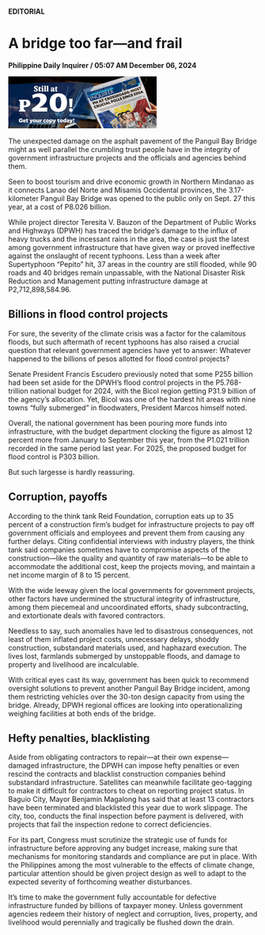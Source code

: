 **EDITORIAL**

# A bridge too far—and frail

****Philippine Daily Inquirer / 05:07 AM December 06, 2024****

![Image](../images/editorial12062024.png)

The unexpected damage on the asphalt pavement of the Panguil Bay Bridge might as well parallel the crumbling trust people have in the integrity of government infrastructure projects and the officials and agencies behind them.

Seen to boost tourism and drive economic growth in Northern Mindanao as it connects Lanao del Norte and Misamis Occidental provinces, the 3.17-kilometer Panguil Bay Bridge was opened to the public only on Sept. 27 this year, at a cost of P8.026 billion.

While project director Teresita V. Bauzon of the Department of Public Works and Highways (DPWH) has traced the bridge’s damage to the influx of heavy trucks and the incessant rains in the area, the case is just the latest among government infrastructure that have given way or proved ineffective against the onslaught of recent typhoons. Less than a week after Supertyphoon “Pepito” hit, 37 areas in the country are still flooded, while 90 roads and 40 bridges remain unpassable, with the National Disaster Risk Reduction and Management putting infrastructure damage at P2,712,898,584.96.

## Billions in flood control projects

For sure, the severity of the climate crisis was a factor for the calamitous floods, but such aftermath of recent typhoons has also raised a crucial question that relevant government agencies have yet to answer: Whatever happened to the billions of pesos allotted for flood control projects?

Senate President Francis Escudero previously noted that some P255 billion had been set aside for the DPWH’s flood control projects in the P5.768-trillion national budget for 2024, with the Bicol region getting P31.9 billion of the agency’s allocation. Yet, Bicol was one of the hardest hit areas with nine towns “fully submerged” in floodwaters, President Marcos himself noted.

Overall, the national government has been pouring more funds into infrastructure, with the budget department clocking the figure as almost 12 percent more from January to September this year, from the P1.021 trillion recorded in the same period last year. For 2025, the proposed budget for flood control is P303 billion.

But such largesse is hardly reassuring.

## Corruption, payoffs

According to the think tank Reid Foundation, corruption eats up to 35 percent of a construction firm’s budget for infrastructure projects to pay off government officials and employees and prevent them from causing any further delays. Citing confidential interviews with industry players, the think tank said companies sometimes have to compromise aspects of the construction—like the quality and quantity of raw materials—to be able to accommodate the additional cost, keep the projects moving, and maintain a net income margin of 8 to 15 percent.

With the wide leeway given the local governments for government projects, other factors have undermined the structural integrity of infrastructure, among them piecemeal and uncoordinated efforts, shady subcontracting, and extortionate deals with favored contractors.

Needless to say, such anomalies have led to disastrous consequences, not least of them inflated project costs, unnecessary delays, shoddy construction, substandard materials used, and haphazard execution. The lives lost, farmlands submerged by unstoppable floods, and damage to property and livelihood are incalculable.

With critical eyes cast its way, government has been quick to recommend oversight solutions to prevent another Panguil Bay Bridge incident, among them restricting vehicles over the 30-ton design capacity from using the bridge. Already, DPWH regional offices are looking into operationalizing weighing facilities at both ends of the bridge.

## Hefty penalties, blacklisting

Aside from obligating contractors to repair—at their own expense—damaged infrastructure, the DPWH can impose hefty penalties or even rescind the contracts and blacklist construction companies behind substandard infrastructure. Satellites can meanwhile facilitate geo-tagging to make it difficult for contractors to cheat on reporting project status. In Baguio City, Mayor Benjamin Magalong has said that at least 13 contractors have been terminated and blacklisted this year due to work slippage. The city, too, conducts the final inspection before payment is delivered, with projects that fail the inspection redone to correct deficiencies.

For its part, Congress must scrutinize the strategic use of funds for infrastructure before approving any budget increase, making sure that mechanisms for monitoring standards and compliance are put in place. With the Philippines among the most vulnerable to the effects of climate change, particular attention should be given project design as well to adapt to the expected severity of forthcoming weather disturbances.

It’s time to make the government fully accountable for defective infrastructure funded by billions of taxpayer money. Unless government agencies redeem their history of neglect and corruption, lives, property, and livelihood would perennially and tragically be flushed down the drain.